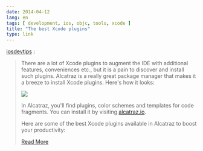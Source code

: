 ```yaml
---
date: 2014-04-12
lang: en
tags: [ development, ios, objc, tools, xcode ]
title: "The best Xcode plugins"
type: link
---
```


[iosdevtips](http://iosdevtips.co/post/82232620790/best-xcode-plugins) :

> There are a lot of Xcode plugins to augment the IDE with additional
> features, conveniences etc., but it is a pain to discover and install
> such plugins. Alcatraz is a really great package manager that makes it
> a breeze to install Xcode plugins. Here's how it looks:
>
> ![](https://31.media.tumblr.com/81c31218829ec9a4ee03348dba98a6a9/tumblr_inline_n3kyc2AjXC1qh9cw7.png)
>
> In Alcatraz, you'll find plugins, color schemes and templates for code
> fragments. You can install it by visiting [alcatraz.io](http://alcatraz.io/).
>
> Here are some of the best Xcode plugins available in Alcatraz to boost
> your productivity:
>
> [Read More](http://iosdevtips.co/post/82232620790/best-xcode-plugins)

